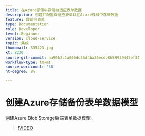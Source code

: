 ```yaml
---
title: 在Azure存储中存储自适应表单数据
description: 创建并配置自适应表单以在Azure存储中存储数据
feature: 自适应表单
type: Documentation
role: Developer
level: Beginner
version: cloud-service
topic: 集成
thumbnail: 335423.jpg
kt: 8230
source-git-commit: aa90b2c1a066dc36d4ba26ecdb8b58939445ef34
workflow-type: tm+mt
source-wordcount: '36'
ht-degree: 8%

---
```


# 创建Azure存储备份表单数据模型

创建Azure Blob Storage后端表单数据模型。

>[!VIDEO](https://video.tv.adobe.com/v/335423/?quality=12&learn=on)


